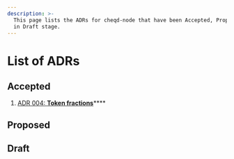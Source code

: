 ```yaml
---
description: >-
  This page lists the ADRs for cheqd-node that have been Accepted, Proposed, or
  in Draft stage.
---
```


# List of ADRs

## Accepted

1. [ADR 004: **Token fractions**](adr-004-token-fractions.md)\*\*\*\*

## Proposed

## Draft

